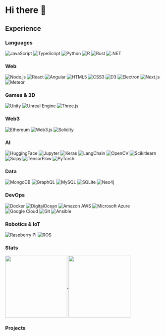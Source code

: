 # Hi there 👋

## Experience

### Languages

![JavaScript](https://img.shields.io/badge/-JavaScript-black?style=flat-square&logo=javascript)
![TypeScript](https://img.shields.io/badge/-TypeScript-black?style=flat-square&logo=typescript)
![Python](https://img.shields.io/badge/-Python-black?style=flat-square&logo=Python)
![R](https://img.shields.io/badge/-R-black?style=flat-square&logo=r)
![Rust](https://img.shields.io/badge/-Rust-black?style=flat-square&logo=rust)
![.NET](https://img.shields.io/badge/-DotNET-black?style=flat-square&logo=dotnet)

### Web

![Node.js](https://img.shields.io/badge/-Node.js-black?style=flat-square&logo=Node.js)
![React](https://img.shields.io/badge/-React-black?style=flat-square&logo=react)
![Angular](https://img.shields.io/badge/-Angular-black?style=flat-square&logo=Angular)
![HTML5](https://img.shields.io/badge/-HTML5-black?style=flat-square&logo=html5&logoColor=white)
![CSS3](https://img.shields.io/badge/-CSS3-black?style=flat-square&logo=css3)
![D3](https://img.shields.io/badge/-D3-black?style=flat-square&logo=d3)
![Electron](https://img.shields.io/badge/-Electron-black?style=flat-square&logo=electron)
![Next.js](https://img.shields.io/badge/-Next.js-black?style=flat-square&logo=nextdotjs)
![Meteor](https://img.shields.io/badge/-Meteor-black?style=flat-square&logo=meteor)

### Games & 3D

![Unity](https://img.shields.io/badge/-Unity-black?style=flat-square&logo=Unity)
![Unreal Engine](https://img.shields.io/badge/-Unreal%20Engine-black?style=flat-square&logo=unrealengine)
![Three.js](https://img.shields.io/badge/-Three.js-black?style=flat-square&logo=threedotjs)

### Web3

![Ethereum](https://img.shields.io/badge/-Ethereum-black?style=flat-square&logo=ethereum)
![Web3.js](https://img.shields.io/badge/-Web3.js-black?style=flat-square&logo=web3dotjs)
![Solidity](https://img.shields.io/badge/-Solidity-black?style=flat-square&logo=solidity)

### AI

![HuggingFace](https://img.shields.io/badge/-HuggingFace-black?style=flat-square&logo=huggingface)
![Jupyter](https://img.shields.io/badge/-Jupyter-black?style=flat-square&logo=jupyter)
![Keras](https://img.shields.io/badge/-Keras-black?style=flat-square&logo=keras)
![LangChain](https://img.shields.io/badge/-LangChain-black?style=flat-square&logo=langchain)
![OpenCV](https://img.shields.io/badge/-OpenCV-black?style=flat-square&logo=opencv)
![Scikitlearn](https://img.shields.io/badge/-Scikitlearn-black?style=flat-square&logo=scikitlearn)
![Scipy](https://img.shields.io/badge/-Scipy-black?style=flat-square&logo=scipy)
![TensorFlow](https://img.shields.io/badge/-TensorFlow-black?style=flat-square&logo=tensorflow)
![PyTorch](https://img.shields.io/badge/-PyTorch-black?style=flat-square&logo=pytorch)

### Data

![MongoDB](https://img.shields.io/badge/-MongoDB-black?style=flat-square&logo=mongodb)
![GraphQL](https://img.shields.io/badge/-GraphQL-black?style=flat-square&logo=graphql)
![MySQL](https://img.shields.io/badge/-MySQL-black?style=flat-square&logo=mysql)
![SQLite](https://img.shields.io/badge/-SQLite-black?style=flat-square&logo=sqlite)
![Neo4j](https://img.shields.io/badge/-Neo4j-black?style=flat-square&logo=neo4j)

### DevOps

![Docker](https://img.shields.io/badge/-Docker-black?style=flat-square&logo=docker)
![DigitalOcean](https://img.shields.io/badge/-Digital%20Ocean-black?style=flat-square&logo=digitalocean)
![Amazon AWS](https://img.shields.io/badge/Amazon%20AWS-black?style=flat-square&logo=amazon-aws)
![Microsoft Azure](https://img.shields.io/badge/Microsoft%20Azure-black?style=flat-square&logo=microsoft-azure)
![Google Cloud](https://img.shields.io/badge/Google%20Cloud-black?style=flat-square&logo=google-cloud)
![Git](https://img.shields.io/badge/-Git-black?style=flat-square&logo=git)
![Ansible](https://img.shields.io/badge/-Ansible-black?style=flat-square&logo=ansible)

### Robotics & IoT

![Raspberry Pi](https://img.shields.io/badge/-Raspberry%20Pi-black?style=flat-square&logo=Raspberry-Pi)
![ROS](https://img.shields.io/badge/-ROS-black?style=flat-square&logo=ros)

### Stats

<a href="https://github.com/anuraghazra/github-readme-stats">
  <img height=200 align="center" src="https://githubstats.reubenduncan.com/api?username=rwc4301&theme=transparent" />
</a>
<a href="https://github.com/anuraghazra/convoychat">
  <img height=200 align="center" src="https://githubstats.reubenduncan.com/api/top-langs/?username=rwc4301&layout=compact&theme=transparent" />
</a>

### Projects
